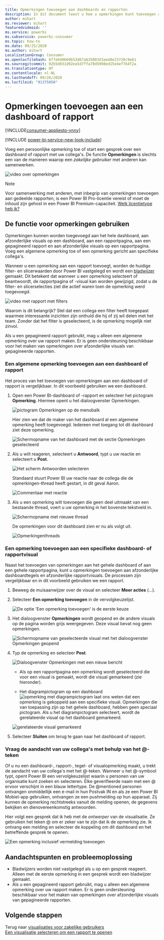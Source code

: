 ```yaml
---
title: Opmerkingen toevoegen aan dashboards en rapporten
description: In dit document leest u hoe u opmerkingen kunt toevoegen aan een dashboard, rapport of visual en hoe u opmerkingen kunt gebruiken om gesprekken met samenwerkers te voeren.
author: mihart
ms.reviewer: mihart
featuredvideoid: ''
ms.service: powerbi
ms.subservice: powerbi-consumer
ms.topic: how-to
ms.date: 09/25/2020
ms.author: mihart
LocalizationGroup: Consumer
ms.openlocfilehash: 6f7e640669b53d67a635083d3ae48e23720c9e61
ms.sourcegitcommit: 02b5d031d92ea5d7ffa70d5098ed15e4ef764f2a
ms.translationtype: HT
ms.contentlocale: nl-NL
ms.lasthandoff: 09/26/2020
ms.locfileid: "91375050"
---
```

# <a name="add-comments-to-a-dashboard-or-report"></a>Opmerkingen toevoegen aan een dashboard of rapport

[!INCLUDE[consumer-appliesto-ynny](../includes/consumer-appliesto-ynny.md)]

[!INCLUDE [power-bi-service-new-look-include](../includes/power-bi-service-new-look-include.md)]

Voeg een persoonlijke opmerking toe of start een gesprek over een dashboard of rapport met uw collega's. De functie **Opmerkingen** is slechts een van de manieren waarop een *zakelijke gebruiker* met anderen kan samenwerken. 

![video over opmerkingen](media/end-user-comment/comment.gif)

> [!NOTE]
> Voor samenwerking met anderen, met inbegrip van opmerkingen toevoegen aan gedeelde rapporten, is een Power BI Pro-licentie vereist of moet de inhoud zijn gehost in een Power BI Premium-capaciteit. [Welk licentietype heb ik?](end-user-license.md)

## <a name="how-to-use-the-comments-feature"></a>De functie voor opmerkingen gebruiken
Opmerkingen kunnen worden toegevoegd aan het hele dashboard, aan afzonderlijke visuals op een dashboard, aan een rapportpagina, aan een gepagineerd rapport en aan afzonderlijke visuals op een rapportpagina. Voeg een algemene opmerking toe of een opmerking gericht aan specifieke collega's.  

Wanneer u een opmerking aan een rapport toevoegt, worden de huidige filter- en slicerwaarden door Power BI vastgelegd en wordt een [bladwijzer](end-user-bookmarks.md) gemaakt. Dit betekent dat wanneer u een opmerking selecteert of beantwoordt, de rapportpagina of -visual kan worden gewijzigd, zodat u de filter- en slicerselecties ziet die actief waren toen de opmerking werd toegevoegd.  

![video met rapport met filters](media/end-user-comment/power-bi-comment.gif)

Waarom is dit belangrijk? Stel dat een collega een filter heeft toegepast waarmee interessante inzichten zijn onthuld die hij of zij wil delen met het team. Zonder dat het filter is geselecteerd, is de opmerking mogelijk niet zinvol.

Als u een gepagineerd rapport gebruikt, mag u alleen een algemene opmerking over uw rapport maken.  Er is geen ondersteuning beschikbaar voor het maken van opmerkingen over afzonderlijke visuals van gepagineerde rapporten.

### <a name="add-a-general-comment-to-a-dashboard-or-report"></a>Een algemene opmerking toevoegen aan een dashboard of rapport
Het proces van het toevoegen van opmerkingen aan een dashboard of rapport is vergelijkbaar.  In dit voorbeeld gebruiken we een dashboard. 

1. Open een Power BI-dashboard of -rapport en selecteer het pictogram **Opmerking**. Hiermee opent u het dialoogvenster Opmerkingen.

    ![pictogram Opmerkingen op de menubalk](media/end-user-comment/power-bi-comment-icon.png)

    Hier zien we dat de maker van het dashboard al een algemene opmerking heeft toegevoegd.  Iedereen met toegang tot dit dashboard ziet deze opmerking.

    ![Schermopname van het dashboard met de sectie Opmerkingen geselecteerd](media/end-user-comment/power-bi-first-comments.png)

2. Als u wilt reageren, selecteert u **Antwoord**, typt u uw reactie en selecteert u **Post**.  

    ![Het scherm Antwoorden selecteren](media/end-user-comment/power-bi-comments-reply.png)

    Standaard stuurt Power BI uw reactie naar de collega die de opmerkingen-thread heeft gestart, in dit geval Aaron. 

    ![Commentaar met reactie](media/end-user-comment/power-bi-respond.png)

 3. Als u een opmerking wilt toevoegen die geen deel uitmaakt van een bestaande thread, voert u uw opmerking in het bovenste tekstveld in.

    ![Schermopname met nieuwe thread](media/end-user-comment/power-bi-new-commenting.png)

    De opmerkingen voor dit dashboard zien er nu als volgt uit.

    ![Opmerkingenthreads](media/end-user-comment/power-bi-conversation.png)

### <a name="add-a-comment-to-a-specific-dashboard-or-report-visual"></a>Een opmerking toevoegen aan een specifieke dashboard- of rapportvisual
Naast het toevoegen van opmerkingen aan het gehele dashboard of aan een gehele rapportpagina, kunt u opmerkingen toevoegen aan afzonderlijke dashboardtegels en afzonderlijke rapportvisuals. De processen zijn vergelijkbaar en in dit voorbeeld gebruiken we een rapport.

1. Beweeg de muisaanwijzer over de visual en selecteer **Meer acties** (...).    
2. Selecteer **Een opmerking toevoegen** in de vervolgkeuzelijst.

    ![De optie 'Een opmerking toevoegen' is de eerste keuze](media/end-user-comment/power-bi-comment-reports.png)  

3.  Het dialoogvenster **Opmerkingen** wordt geopend en de andere visuals op de pagina worden grijs weergegeven. Deze visual bevat nog geen opmerkingen. 

    ![Schermopname van geselecteerde visual met het dialoogvenster Opmerkingen geopend](media/end-user-comment/power-bi-comments-column.png)  

4. Typ de opmerking en selecteer **Post**.

    ![Dialoogvenster Opmerkingen met een nieuw bericht](media/end-user-comment/power-bi-comment-spikes.png)  

    - Als op een rapportpagina een opmerking wordt geselecteerd die voor een visual is gemaakt, wordt die visual gemarkeerd (zie hieronder).

    - Het diagrampictogram op een dashboard ![opmerking met diagrampictogram](media/end-user-comment/power-bi-comment-chart-icon.png) laat ons weten dat een opmerking is gekoppeld aan een specifieke visual. Opmerkingen die van toepassing zijn op het gehele dashboard, hebben geen speciaal pictogram. Als u het diagrampictogram selecteert, wordt de gerelateerde visual op het dashboard gemarkeerd.
    

    ![gerelateerde visual gemarkeerd](media/end-user-comment/power-bi-highlights.png)

5. Selecteer **Sluiten** om terug te gaan naar het dashboard of rapport.

### <a name="get-your-colleagues-attention-by-using-the--sign"></a>Vraag de aandacht van uw collega's met behulp van het @-teken
Of u nu een dashboard-, rapport-, tegel- of visualopmerking maakt, u trekt de aandacht van uw collega's met het \@-teken.  Wanneer u het \@-symbool typt, opent Power BI een vervolgkeuzelijst waarin u personen van uw organisatie kunt zoeken en selecteren. Elke geverifieerde naam met een \@ ervoor verschijnt in een blauw lettertype. De @mentioned personen ontvangen onmiddellijk een e-mail in hun Postvak IN en als ze een Power BI Mobiel-app gebruiken, ontvangen ze een pushmelding op hun apparaat. Zij kunnen de opmerking rechtstreeks vanuit de melding openen, de gegevens bekijken en dienovereenkomstig antwoorden.

Hier volgt een gesprek dat ik heb met de *ontwerper* van de visualisatie. Ze gebruiken het teken @ om er zeker van te zijn dat ik de opmerking zie. Ik ontvang een melding en selecteer de koppeling om dit dashboard en het betreffende gesprek te openen.  

![Een opmerking inclusief vermelding toevoegen](media/end-user-comment/power-bi-comment-conversation.png)  

## <a name="considerations-and-troubleshooting"></a>Aandachtspunten en probleemoplossing

- Bladwijzers worden niet vastgelegd als u op een gesprek reageert. Alleen met de eerste opmerking in een gesprek wordt een bladwijzer gemaakt.
- Als u een gepagineerd rapport gebruikt, mag u alleen een algemene opmerking over uw rapport maken.  Er is geen ondersteuning beschikbaar voor het maken van opmerkingen over afzonderlijke visuals van gepagineerde rapporten.

## <a name="next-steps"></a>Volgende stappen
Terug naar [visualisaties voor zakelijke gebruikers](end-user-visualizations.md)    
[Een visualisatie selecteren om een rapport te openen](end-user-report-open.md)
